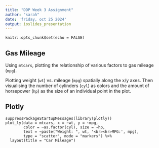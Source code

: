 ```yaml
---
title: "DDP Week 3 Assignment"
author: "sarah"
date: 'friday, oct 25 2024'
output: ioslides_presentation
---
```


```{r setup, include=FALSE}
knitr::opts_chunk$set(echo = FALSE)
```

## Gas Mileage

Using `mtcars`, plotting the relationship of various factors to gas mileage (`mpg`).

Plotting weight (`wt`) vs. mileage (`mpg`) spatially along the x/y axes. Then visualising the number of cylinders (`cyl`) as colors and the amount of horsepower (`hp`) as the size of an individual point in the plot.

## Plotly 

```{r plot, echo=FALSE}
suppressPackageStartupMessages(library(plotly))
plot_ly(data = mtcars, x = ~wt, y = ~mpg, 
        color = ~as.factor(cyl), size = ~hp,
        text = ~paste("Weight: ", wt, '<br><hr>MPG:', mpg),
        type = "scatter", mode = "markers") %>%
  layout(title = "Car Mileage")
``` 
